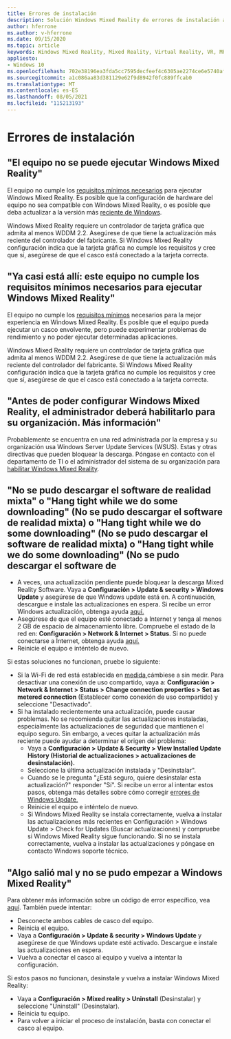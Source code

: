 ```yaml
---
title: Errores de instalación
description: Solución Windows Mixed Reality de errores de instalación avanzada que va más allá de la documentación de soporte técnico al consumidor estándar.
author: hferrone
ms.author: v-hferrone
ms.date: 09/15/2020
ms.topic: article
keywords: Windows Mixed Reality, Mixed Reality, Virtual Reality, VR, MR, Troubleshoot, Errors, Help, Support, Installation
appliesto:
- Windows 10
ms.openlocfilehash: 702e38196ea3fda5cc7595decfeef4c6305ae2274ce6e5740af60c511447506b
ms.sourcegitcommit: a1c086aa83d381129e62f9d8942f0fc889ffcab0
ms.translationtype: MT
ms.contentlocale: es-ES
ms.lasthandoff: 08/05/2021
ms.locfileid: "115213193"
---
```

# <a name="installation-errors"></a>Errores de instalación

## <a name="your-pc-cant-run-windows-mixed-reality"></a>"El equipo no se puede ejecutar Windows Mixed Reality"

El equipo no cumple los [requisitos mínimos necesarios](https://support.microsoft.com/help/4039260/windows-10-mixed-reality-pc-hardware-guidelines) para ejecutar Windows Mixed Reality. Es posible que la configuración de hardware del equipo no sea compatible con Windows Mixed Reality, o es posible que deba actualizar a la versión más [reciente de Windows](https://support.microsoft.com/help/12373/windows-update-faq). 

Windows Mixed Reality requiere un controlador de tarjeta gráfica que admita al menos WDDM 2.2. Asegúrese de que tiene la actualización más reciente del controlador del fabricante. Si Windows Mixed Reality configuración indica que la tarjeta gráfica no cumple los requisitos y cree que sí, asegúrese de que el casco está conectado a la tarjeta correcta.

## <a name="youre-nearly-therethis-pc-doesnt-meet-the-minimum-requirements-needed-to-run-windows-mixed-reality"></a>"Ya casi está allí: este equipo no cumple los requisitos mínimos necesarios para ejecutar Windows Mixed Reality"

El equipo no cumple los [requisitos mínimos](https://support.microsoft.com/help/4039260/windows-10-mixed-reality-pc-hardware-guidelines) necesarios para la mejor experiencia en Windows Mixed Reality. Es posible que el equipo pueda ejecutar un casco envolvente, pero puede experimentar problemas de rendimiento y no poder ejecutar determinadas aplicaciones.

Windows Mixed Reality requiere un controlador de tarjeta gráfica que admita al menos WDDM 2.2. Asegúrese de que tiene la actualización más reciente del controlador del fabricante. Si Windows Mixed Reality configuración indica que la tarjeta gráfica no cumple los requisitos y cree que sí, asegúrese de que el casco está conectado a la tarjeta correcta.

## <a name="before-we-can-set-up-windows-mixed-reality-your-administrator-will-need-to-enable-it-for-your-organization-learn-more"></a>"Antes de poder configurar Windows Mixed Reality, el administrador deberá habilitarlo para su organización. Más información"

Probablemente se encuentra en una red administrada por la empresa y su organización usa Windows Server Update Services (WSUS). Estas y otras directivas que pueden bloquear la descarga. Póngase en contacto con el departamento de TI o el administrador del sistema de su organización para [habilitar Windows Mixed Reality](/windows/application-management/manage-windows-mixed-reality#enable).

## <a name="we-couldnt-download-the-mixed-reality-software-or-hang-tight-while-we-do-some-downloading"></a>"No se pudo descargar el software de realidad mixta" o "Hang tight while we do some downloading" (No se pudo descargar el software de realidad mixta) o "Hang tight while we do some downloading" (No se pudo descargar el software de realidad mixta) o "Hang tight while we do some downloading" (No se pudo descargar el software de

* A veces, una actualización pendiente puede bloquear la descarga Mixed Reality Software. Vaya a **Configuración > Update & security > Windows Update** y asegúrese de que Windows update está en. A continuación, descargue e instale las actualizaciones en espera. Si recibe un error Windows actualización, obtenga ayuda [aquí.](https://support.microsoft.com/help/10164/fix-windows-update-errors)
* Asegúrese de que el equipo esté conectado a Internet y tenga al menos 2 GB de espacio de almacenamiento libre. Compruebe el estado de la red en: **Configuración > Network & Internet > Status**. Si no puede conectarse a Internet, obtenga ayuda [aquí.](https://support.microsoft.com/help/10741/windows-10-fix-network-connection-issues)  
* Reinicie el equipo e inténtelo de nuevo. 

Si estas soluciones no funcionan, pruebe lo siguiente:
* Si la Wi-Fi de red está establecida en [medida,](https://support.microsoft.com//help/17452/windows-metered-internet-connections-faq)cámbiese a sin medir. Para desactivar una conexión de uso compartido, vaya a: **Configuración > Network & Internet > Status > Change connection properties > Set as metered connection** (Establecer como conexión de uso compartido) y seleccione "Desactivado".  
* Si ha instalado recientemente una actualización, puede causar problemas. No se recomienda quitar las actualizaciones instaladas, especialmente las actualizaciones de seguridad que mantienen el equipo seguro. Sin embargo, a veces quitar la actualización más reciente puede ayudar a determinar el origen del problema: 
    * Vaya a **Configuración > Update & Security > View Installed Update History (Historial de actualizaciones > actualizaciones de desinstalación).**
    * Seleccione la última actualización instalada y "Desinstalar".
    * Cuando se le pregunta "¿Está seguro, quiere desinstalar esta actualización?" responder "Sí". Si recibe un error al intentar estos pasos, obtenga más detalles sobre cómo corregir [errores de Windows Update.](https://support.microsoft.com//help/10164/fix-windows-update-errors) 
    * Reinicie el equipo e inténtelo de nuevo. 
    * Si Windows Mixed Reality se instala correctamente, vuelva **a** instalar las actualizaciones más recientes en Configuración > Windows Update > Check for Updates (Buscar actualizaciones) y compruebe si Windows Mixed Reality sigue funcionando. Si no se instala correctamente, vuelva a instalar las actualizaciones y póngase en contacto Windows soporte técnico. 

## <a name="something-went-wrong-and-we-couldnt-start-windows-mixed-reality"></a>"Algo salió mal y no se pudo empezar a Windows Mixed Reality"
Para obtener más información sobre un código de error específico, vea [aquí](error-codes.md). También puede intentar:

* Desconecte ambos cables de casco del equipo.
* Reinicia el equipo.
* Vaya a **Configuración > Update & security > Windows Update** y asegúrese de que Windows update esté activado. Descargue e instale las actualizaciones en espera.
* Vuelva a conectar el casco al equipo y vuelva a intentar la configuración.

Si estos pasos no funcionan, desinstale y vuelva a instalar Windows Mixed Reality:
* Vaya a **Configuración > Mixed reality > Uninstall** (Desinstalar) y seleccione "Uninstall" (Desinstalar). 
* Reinicia tu equipo. 
* Para volver a iniciar el proceso de instalación, basta con conectar el casco al equipo.